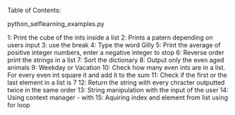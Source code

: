 Table of Contents: 

python_selflearning_examples.py 

1: Print the cube of the ints inside a list
2: Prints a patern depending on users input
3: use the break
4: Type the word Gilly
5: Print the average of positive integer numbers, enter a negative integer to stop
6: Reverse order print the strings in a list
7: Sort the dictionary
8: Output only the even aged animals
9: Weekday or Vacation
10: Check how many even ints are in a list. For every even int square it and add it to the sum
11: Check if the first or the last element in a list is 7
12: Return the string with every chracter outputted twice in the same order
13: String manipulation with the input of the user
14: Using context manager - with
15: Aquiring index and element from list using for loop
